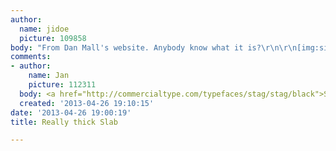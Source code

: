 ```yaml
---
author:
  name: jidoe
  picture: 109858
body: "From Dan Mall's website. Anybody know what it is?\r\n\r\n[img:sites/default/files/old-images/work_4211.png]"
comments:
- author:
    name: Jan
    picture: 112311
  body: <a href="http://commercialtype.com/typefaces/stag/stag/black">Stag Black</a>.
  created: '2013-04-26 19:10:15'
date: '2013-04-26 19:00:19'
title: Really thick Slab

---
```

